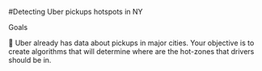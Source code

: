 
#Detecting Uber pickups hotspots in NY

Goals 

🎯 Uber already has data about pickups in major cities. Your objective is to create algorithms that will determine where are the hot-zones that drivers should be in.
